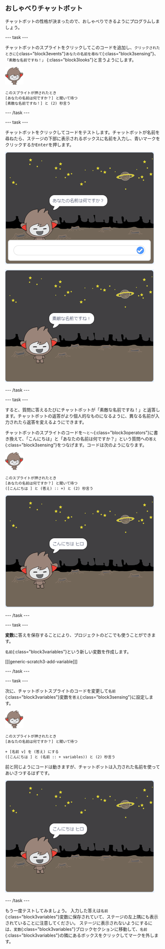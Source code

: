 ## おしゃべりチャットボット

チャットボットの性格が決まったので、おしゃべりできるようにプログラムしましょう。

\--- task \---

チャットボットのスプライトをクリックしてこのコードを追加し、`クリックされたときに`{:class="block3events"}`あなたの名前を尋ねて`{:class="block3sensing"}、`「素敵な名前ですね！」` {:class="block3looks"}と言うようにします。

![ナノ スプライト](images/nano-sprite.png)

```blocks3
このスプライトが押されたとき
[あなたの名前は何ですか？] と聞いて待つ
[素敵な名前ですね！] と (2) 秒言う
```

\--- /task \---

\--- task \---

チャットボットをクリックしてコードをテストします。チャットボットが名前を尋ねたら、ステージの下部に表示されるボックスに名前を入力し、青いマークをクリックするか<kbd>Enter</kbd>を押します。

![チャットボットの答え](images/chatbot-ask-test1.png)

![チャットボットの答え](images/chatbot-ask-test2.png)

\--- /task \---

\--- task \---

すると、質問に答えるたびにチャットボットが「素敵な名前ですね！」と返答します。チャットボットの返答がより個人的なものになるように、異なる名前が入力されたら返答を変えるようにできます。

チャットボットのスプライトのコードを`～と～`{:class="block3operators"}に書き換えて、「こんにちは」と「あなたの名前は何ですか？」という質問への`答え`{:class="block3sensing"}をつなげます。コードは次のようになります。

![ナノ スプライト](images/nano-sprite.png)

```blocks3
このスプライトが押されたとき
[あなたの名前は何ですか？] と聞いて待つ
([こんにちは ] と (答え) :: +) と (2) 秒言う
```

![答えをかえてみる](images/chatbot-answer-test.png)

\--- /task \---

\--- task \---

**変数**に答えを保存することにより、プロジェクトのどこでも使うことができます。

`名前`{:class="block3variables"}という新しい変数を作成します。

[[[generic-scratch3-add-variable]]]

\--- /task \---

\--- task \---

次に、チャットボットスプライトのコードを変更して`名前`{:class="block3variables"}変数を`答え`{:class="block3sensing"}に設定します。

![ナノ スプライト](images/nano-sprite.png)

```blocks3
このスプライトが押されたとき
[あなたの名前は何ですか？] と聞いて待つ

+ [名前 v] を (答え) にする
([こんにちは ] と (名前 :: + variables)) と (2) 秒言う
```

前と同じようにコードは動きますが、チャットボットは入力された名前を使ってあいさつするはずです。

![答えをかえてみる](images/chatbot-answer-test.png)

\--- /task \---

もう一度テストしてみましょう。 入力した答えは`名前`{:class="block3variables"}変数に保存されていて、ステージの左上隅にも表示されていることに注意してください。 ステージに表示されないようにするには、`変数`{:class="block3variables"}ブロックセクションに移動して、`名前`{:class="block3variables"}の隣にあるボックスをクリックしてマークを外します。